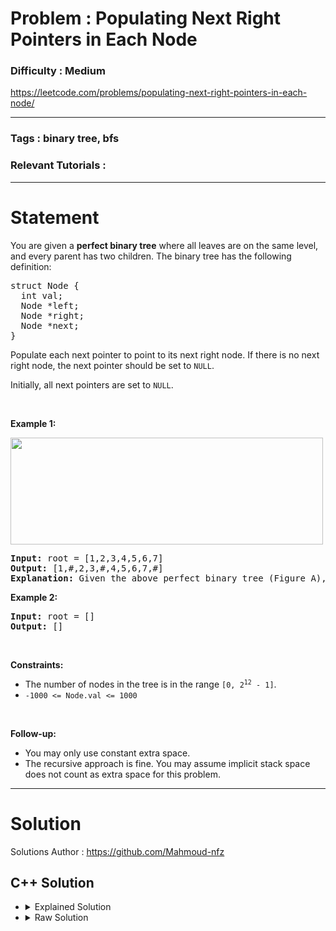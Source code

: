 # Problem : Populating Next Right Pointers in Each Node

### Difficulty : **Medium**

https://leetcode.com/problems/populating-next-right-pointers-in-each-node/

---

### Tags : **binary tree, bfs**

### Relevant Tutorials :



---

# Statement

<p>You are given a <strong>perfect binary tree</strong> where all leaves are on the same level, and every parent has two children. The binary tree has the following definition:</p>

<pre>struct Node {
  int val;
  Node *left;
  Node *right;
  Node *next;
}
</pre>

<p>Populate each next pointer to point to its next right node. If there is no next right node, the next pointer should be set to <code>NULL</code>.</p>

<p>Initially, all next pointers are set to <code>NULL</code>.</p>

<p>&nbsp;</p>
<p><strong class="example">Example 1:</strong></p>
<img alt="" src="https://assets.leetcode.com/uploads/2019/02/14/116_sample.png" style="width: 500px; height: 171px;">
<pre><strong>Input:</strong> root = [1,2,3,4,5,6,7]
<strong>Output:</strong> [1,#,2,3,#,4,5,6,7,#]
<strong>Explanation: </strong>Given the above perfect binary tree (Figure A), your function should populate each next pointer to point to its next right node, just like in Figure B. The serialized output is in level order as connected by the next pointers, with '#' signifying the end of each level.
</pre>

<p><strong class="example">Example 2:</strong></p>

<pre><strong>Input:</strong> root = []
<strong>Output:</strong> []
</pre>

<p>&nbsp;</p>
<p><strong>Constraints:</strong></p>

<ul>
	<li>The number of nodes in the tree is in the range <code>[0, 2<sup>12</sup> - 1]</code>.</li>
	<li><code>-1000 &lt;= Node.val &lt;= 1000</code></li>
</ul>

<p>&nbsp;</p>
<p><strong>Follow-up:</strong></p>

<ul>
	<li>You may only use constant extra space.</li>
	<li>The recursive approach is fine. You may assume implicit stack space does not count as extra space for this problem.</li>
</ul>


---

# Solution 

Solutions Author : https://github.com/Mahmoud-nfz

## C++ Solution

<ul>
<li>

<details>
    <summary>Explained Solution</summary>

```cpp
/*
    We first perform a level order traversal of the tree.
    Then we point each node to its next right sibling in the same level
    see : https://github.com/Mahmoud-nfz/LeetCode-Solutions/blob/main/medium/binary_tree_level_order_traversal/binary_tree_level_order_traversal.md
    for the description of the level order traversal
*/

class Solution {
public:
    Node* connect(Node* root) {
        vector<Node*> curr , next ;
        if(root)
            curr.push_back(root) ;
        while(!curr.empty()){
            vector<Node*> temp ;
            for(auto elem : curr){
                if(elem->left)
                    next.push_back(elem->left) ;
                if(elem->right)
                    next.push_back(elem->right) ;
                temp.push_back(elem) ;
            }
            for(int i = 0 ; i < temp.size() - 1 ; i ++){
                temp[i]->next = temp[i+1] ;
            }
            temp[temp.size() - 1]->next = NULL ;
            curr = next ;
            next = vector<Node*>() ;
        }
        return root ;
    }
};
```
</details>
</li>

<li>
<details>
    <summary>Raw Solution</summary>

```cpp
class Solution {
public:
    Node* connect(Node* root) {
        vector<Node*> curr , next ;
        if(root)
            curr.push_back(root) ;
        while(!curr.empty()){
            vector<Node*> temp ;
            for(auto elem : curr){
                if(elem->left)
                    next.push_back(elem->left) ;
                if(elem->right)
                    next.push_back(elem->right) ;
                temp.push_back(elem) ;
            }
            for(int i = 0 ; i < temp.size() - 1 ; i ++){
                temp[i]->next = temp[i+1] ;
            }
            temp[temp.size() - 1]->next = NULL ;
            curr = next ;
            next = vector<Node*>() ;
        }
        return root ;
    }
};
```
</details>
</li>
</ul>
